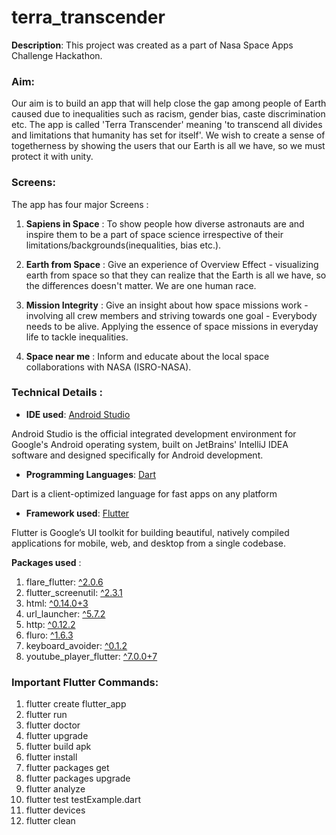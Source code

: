 # terra_transcender

**Description**: This project was created as a part of Nasa Space Apps Challenge Hackathon.

### Aim:

Our aim is to build an app that will help close the gap among people of Earth caused due to inequalities such as racism, gender bias, caste discrimination etc. 
The app is called 'Terra Transcender' meaning 'to transcend all divides and limitations that humanity has set for itself'. 
We wish to create a sense of togetherness by showing the users that our Earth is all we have, so we must protect it with unity.

### Screens:

The app has four major Screens :

1. **Sapiens in Space** : To show people how diverse astronauts are and inspire them to be a part of space science irrespective of their limitations/backgrounds(inequalities, bias etc.).

2. **Earth from Space** : Give an experience of Overview Effect - visualizing earth from space so that they can realize that the Earth is all we have, so the differences doesn't matter. We are one human race.

3. **Mission Integrity** : Give an insight about how space missions work - involving all crew members and striving towards one goal - Everybody needs to be alive. Applying the essence of space missions in everyday life to tackle inequalities.

4. **Space near me** : Inform and educate about the local space collaborations with NASA (ISRO-NASA).

### Technical Details :

* **IDE used**: [Android Studio](https://developer.android.com/studio?hl=es)

Android Studio is the official integrated development environment for Google's Android operating system, built on JetBrains' IntelliJ IDEA software and designed specifically for Android development.

* **Programming Languages**: [Dart](https://dart.dev/)

Dart is a client-optimized language for fast apps on any platform 

* **Framework used**: [Flutter](https://flutter.dev/)

Flutter is Google’s UI toolkit for building beautiful, natively compiled applications for mobile, web, and desktop from a single codebase. 

**Packages used** :

1. flare_flutter: [^2.0.6](https://pub.dev/packages/flare_flutter)
2. flutter_screenutil: [^2.3.1](https://pub.dev/packages/flutter_screenutil)
3. html: [^0.14.0+3](https://pub.dev/packages/html)
4. url_launcher: [^5.7.2](https://pub.dev/packages/url_launcher)
5. http: [^0.12.2](https://pub.dev/packages/http)
6. fluro: [^1.6.3](https://pub.dev/packages/fluro)
7. keyboard_avoider: [^0.1.2](https://pub.dev/packages/keyboard_avoider)
8. youtube_player_flutter: [^7.0.0+7](https://pub.dev/packages/youtube_player_flutter)


### Important Flutter Commands:

1. flutter create flutter_app
2. flutter run
3. flutter doctor
4. flutter upgrade
5. flutter build apk
6. flutter install
7. flutter packages get 
8. flutter packages upgrade
9. flutter analyze
10. flutter test testExample.dart
11. flutter devices
12. flutter clean


